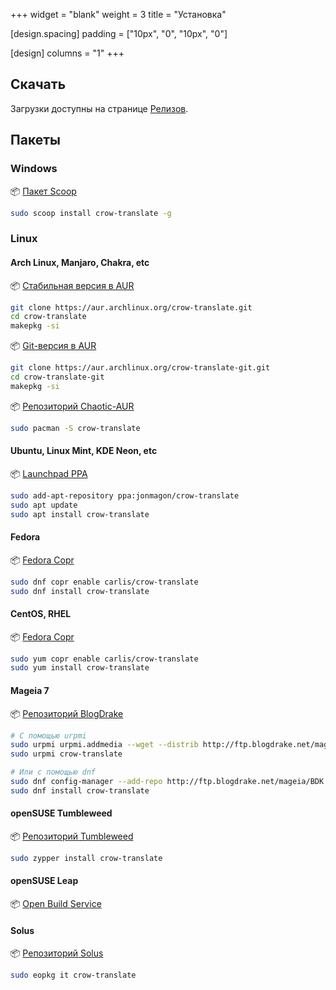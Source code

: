 +++
widget = "blank"
weight = 3
title = "Установка"

[design.spacing]
  padding = ["10px", "0", "10px", "0"]
  
[design]
  columns = "1"
+++

## Скачать

Загрузки доступны на странице [Релизов](https://github.com/crow-translate/crow-translate/releases/latest).

## Пакеты

### Windows

:package: [Пакет Scoop](https://github.com/lukesampson/scoop-extras/blob/master/bucket/crow-translate.json)

```bash
sudo scoop install crow-translate -g
```

### Linux

#### Arch Linux, Manjaro, Chakra, etc

:package: [Стабильная версия в AUR](https://aur.archlinux.org/packages/crow-translate)

```bash
git clone https://aur.archlinux.org/crow-translate.git
cd crow-translate
makepkg -si
```

:package: [Git-версия в AUR](https://aur.archlinux.org/packages/crow-translate-git)

```bash
git clone https://aur.archlinux.org/crow-translate-git.git
cd crow-translate-git
makepkg -si
```

:package: [Репозиторий Chaotic-AUR](https://lonewolf.pedrohlc.com/chaotic-aur)

```bash
sudo pacman -S crow-translate
```

#### Ubuntu, Linux Mint, KDE Neon, etc

:package: [Launchpad PPA](https://launchpad.net/~jonmagon/+archive/ubuntu/crow-translate)

```bash
sudo add-apt-repository ppa:jonmagon/crow-translate
sudo apt update
sudo apt install crow-translate
```

#### Fedora

:package: [Fedora Copr](https://copr.fedorainfracloud.org/coprs/carlis/crow-translate)

```bash
sudo dnf copr enable carlis/crow-translate
sudo dnf install crow-translate
```

#### CentOS, RHEL

:package: [Fedora Copr](https://copr.fedorainfracloud.org/coprs/carlis/crow-translate)

```bash
sudo yum copr enable carlis/crow-translate
sudo yum install crow-translate
```

#### Mageia 7

:package: [Репозиторий BlogDrake](http://ftp.blogdrake.net)

```bash
# С помощью urpmi
sudo urpmi urpmi.addmedia --wget --distrib http://ftp.blogdrake.net/mageia/mageia7/x86_64 # Or i586
sudo urpmi crow-translate

# Или с помощью dnf
sudo dnf config-manager --add-repo http://ftp.blogdrake.net/mageia/BDK.repo
sudo dnf install crow-translate
```

#### openSUSE Tumbleweed

:package: [Репозиторий Tumbleweed](https://software.opensuse.org/package/crow-translate)

```bash
sudo zypper install crow-translate
```

#### openSUSE Leap

:package: [Open Build Service](https://software.opensuse.org/package/crow-translate)

#### Solus

:package: [Репозиторий Solus](https://dev.getsol.us/source/crow-translate)

```bash
sudo eopkg it crow-translate
```
